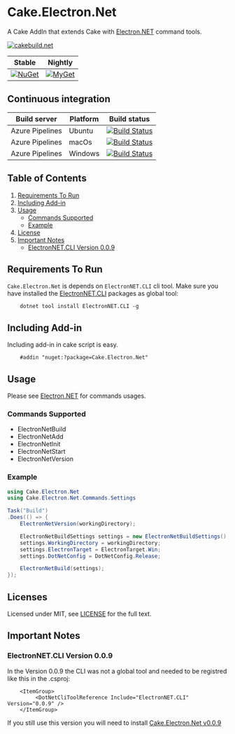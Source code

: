 # Cake.Electron.Net

A Cake AddIn that extends Cake with [Electron.NET](https://github.com/ElectronNET/Electron.NET) command tools.

[![cakebuild.net](https://img.shields.io/badge/WWW-cakebuild.net-blue.svg)](http://cakebuild.net/)

| Stable                                                                                                             | Nightly                                                                                                                                                                      |
| ------------------------------------------------------------------------------------------------------------------ | ---------------------------------------------------------------------------------------------------------------------------------------------------------------------------- |
| [![NuGet](https://img.shields.io/nuget/v/Cake.Electron.Net.svg)](https://www.nuget.org/packages/Cake.Electron.Net) | [![MyGet](https://img.shields.io/myget/cake-electron-net/v/Cake.Electron.Net.svg?label=myget)](https://www.myget.org/feed/cake-electron-net/package/nuget/Cake.Electron.Net) |

## Continuous integration

| Build server    | Platform | Build status                                                                                                                                                                                                                       |
| --------------- | -------- | ---------------------------------------------------------------------------------------------------------------------------------------------------------------------------------------------------------------------------------- |
| Azure Pipelines | Ubuntu   | [![Build Status](https://denizirgindev.visualstudio.com/Cake.Electron.Net/_apis/build/status/Ubuntu?branchName=master)](https://denizirgindev.visualstudio.com/Cake.Electron.Net/_build/latest?definitionId=18&branchName=master)  |
| Azure Pipelines | macOs    | [![Build Status](https://denizirgindev.visualstudio.com/Cake.Electron.Net/_apis/build/status/MacOs?branchName=master)](https://denizirgindev.visualstudio.com/Cake.Electron.Net/_build/latest?definitionId=19&branchName=master)   |
| Azure Pipelines | Windows  | [![Build Status](https://denizirgindev.visualstudio.com/Cake.Electron.Net/_apis/build/status/Windows?branchName=master)](https://denizirgindev.visualstudio.com/Cake.Electron.Net/_build/latest?definitionId=17&branchName=master) |

## Table of Contents

1. [Requirements To Run](#requirements-to-run)
2. [Including Add-in](#including-add-in)
3. [Usage](#usage)
   - [Commands Supported](#commands-supported)
   - [Example](#example)
4. [License](#license)
5. [Important Notes](#important-notes)
   - [ElectronNET.CLI Version 0.0.9](#electronnetcli-version-009)

## Requirements To Run

`Cake.Electron.Net` is depends on `ElectronNET.CLI` cli tool. Make sure you have installed the [ElectronNET.CLI](https://www.nuget.org/packages/ElectronNET.CLI/) packages as global tool:

```
    dotnet tool install ElectronNET.CLI -g
```

## Including Add-in

Including add-in in cake script is easy.

```
    #addin "nuget:?package=Cake.Electron.Net"
```

## Usage

Please see [Electron.NET](https://github.com/ElectronNET/Electron.NET) for commands usages.

### Commands Supported

- ElectronNetBuild
- ElectronNetAdd
- ElectronNetInit
- ElectronNetStart
- ElectronNetVersion

### Example

```csharp
using Cake.Electron.Net
using Cake.Electron.Net.Commands.Settings

Task("Build")
.Does(() => {
    ElectronNetVersion(workingDirectory);

    ElectronNetBuildSettings settings = new ElectronNetBuildSettings();
    settings.WorkingDirectory = workingDirectory;
    settings.ElectronTarget = ElectronTarget.Win;
    settings.DotNetConfig = DotNetConfig.Release;

    ElectronNetBuild(settings);
});
```

## Licenses

Licensed under MIT, see [LICENSE](LICENSE) for the full text.

## Important Notes

### ElectronNET.CLI Version 0.0.9

In the Version 0.0.9 the CLI was not a global tool and needed to be registred like this in the .csproj:

```
    <ItemGroup>
         <DotNetCliToolReference Include="ElectronNET.CLI" Version="0.0.9" />
    </ItemGroup>
```

If you still use this version you will need to install [Cake.Electron.Net v0.0.9](https://www.nuget.org/packages/Cake.Electron.Net/0.0.9)
